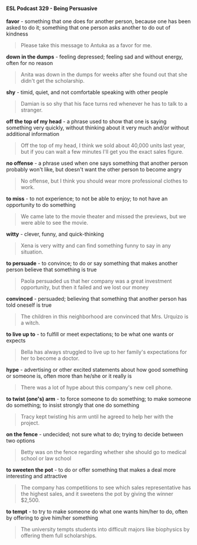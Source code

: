 #### ESL Podcast 329 - Being Persuasive

**favor** - something that one does for another person, because one has been
asked to do it; something that one person asks another to do out of kindness

> Please take this message to Antuka as a favor for me.

**down in the dumps** - feeling depressed; feeling sad and without energy, often
for no reason

> Anita was down in the dumps for weeks after she found out that she didn't get
the scholarship.

**shy** - timid, quiet, and not comfortable speaking with other people

> Damian is so shy that his face turns red whenever he has to talk to a stranger.

**off the top of my head** - a phrase used to show that one is saying something
very quickly, without thinking about it very much and/or without additional
information

> Off the top of my head, I think we sold about 40,000 units last year, but if you
can wait a few minutes I'll get you the exact sales figure.

**no offense** - a phrase used when one says something that another person
probably won't like, but doesn't want the other person to become angry

> No offense, but I think you should wear more professional clothes to work.

**to miss** - to not experience; to not be able to enjoy; to not have an opportunity to
do something

> We came late to the movie theater and missed the previews, but we were able
to see the movie.

**witty** - clever, funny, and quick-thinking

> Xena is very witty and can find something funny to say in any situation.

**to persuade** - to convince; to do or say something that makes another person
believe that something is true

> Paola persuaded us that her company was a great investment opportunity, but
then it failed and we lost our money

**convinced** - persuaded; believing that something that another person has told
oneself is true

> The children in this neighborhood are convinced that Mrs. Urquizo is a witch.

**to live up to** - to fulfill or meet expectations; to be what one wants or expects

> Bella has always struggled to live up to her family's expectations for her to
become a doctor.

**hype** - advertising or other excited statements about how good something or
someone is, often more than he/she or it really is

> There was a lot of hype about this company's new cell phone.

**to twist (one's) arm** - to force someone to do something; to make someone do
something; to insist strongly that one do something

> Tracy kept twisting his arm until he agreed to help her with the project.

**on the fence** - undecided; not sure what to do; trying to decide between two
options

> Betty was on the fence regarding whether she should go to medical school or
law school

**to sweeten the pot** - to do or offer something that makes a deal more
interesting and attractive

> The company has competitions to see which sales representative has the
highest sales, and it sweetens the pot by giving the winner $2,500.

**to tempt** - to try to make someone do what one wants him/her to do, often by
offering to give him/her something

> The university tempts students into difficult majors like biophysics by offering
them full scholarships.

